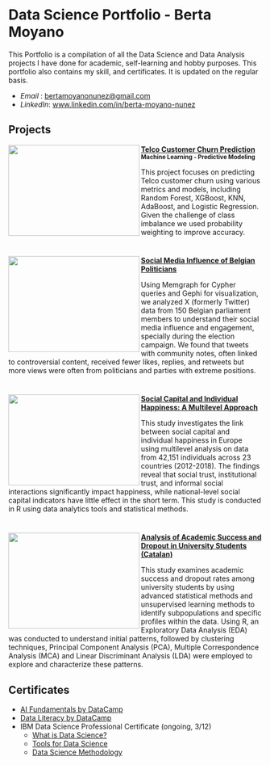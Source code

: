 # Data Science Portfolio - Berta Moyano
This Portfolio is a compilation of all the Data Science and Data Analysis projects I have done for academic, self-learning and hobby purposes. This portfolio also contains my skill, and certificates. It is updated on the regular basis.

- *Email* : bertamoyanonunez@gmail.com
- *LinkedIn*: www.linkedin.com/in/berta-moyano-nunez

## Projects


<p dir="auto">
  <a target="_blank" rel="noopener noreferrer" href="https://github.com/user-attachments/assets/3e37ae86-086d-4835-89a2-de7e59203b17">
    <img align="left" width="260" height="180" src="https://github.com/user-attachments/assets/3e37ae86-086d-4835-89a2-de7e59203b17" style="max-width: 100%;">
  </a>
  <strong>
    <a href="https://github.com/bertamoyano/DataScience_Projects/tree/e975e962f4b10fb1674c57b95f731ca7ca49902d/ML_PredictiveModeling_CustomerChurn">
      Telco Customer Churn Prediction
    </a>
  </strong>
  <br>
  <small><strong style="display: block; margin-bottom: 5px;">Machine Learning - Predictive Modeling</strong></small>
</p>
<p dir="auto" style="margin-top: 5px;">
  This project focuses on predicting Telco customer churn using various metrics and models, including Random Forest, XGBoost, KNN, AdaBoost, and Logistic Regression. Given the challenge of class imbalance we used probability weighting to improve accuracy. 
</p>

<h1 dir="auto"></h1>

<p dir="auto">
  <a target="_blank" rel="noopener noreferrer" href="https://github.com/user-attachments/assets/2faa4cf6-6038-4674-9ef8-aab829d67892">
    <img align="left" width="260" height="190" src="https://github.com/user-attachments/assets/2faa4cf6-6038-4674-9ef8-aab829d67892" style="max-width: 100%;">
  </a>
  <strong>
    <a href="https://github.com/bertamoyano/DataScience_Projects/tree/e975e962f4b10fb1674c57b95f731ca7ca49902d/ML_GraphAnalytics_PoliticsSocialNetwork">
      Social Media Influence of Belgian Politicians
    </a>
  </strong>
</p>
<p dir="auto">
  Using Memgraph for Cypher queries and Gephi for visualization, we analyzed X (formerly Twitter) data from 150 Belgian parliament members to understand their social media influence and engagement, specially during the election campaign. We found that tweets with community notes, often linked to controversial content, received fewer likes, replies, and retweets but more views were often from politicians and parties with extreme positions.
</p>

<h1 dir="auto"></h1>

<p dir="auto">
  <a target="_blank" rel="noopener noreferrer" href="https://github.com/user-attachments/assets/ba159ba1-bf51-4bff-8248-506484f0ea83">
    <img align="left" width="260" height="180" src="https://github.com/user-attachments/assets/ba159ba1-bf51-4bff-8248-506484f0ea83" style="max-width: 100%;">
  </a>
  <strong>
    <a href="https://github.com/bertamoyano/DataScience_Projects/tree/345b5f01f69b6d9bdb114f4fcf906758c77e4bf6/DA_Multilevel_SocialCapitalAndHappiness">
      Social Capital and Individual Happiness: A Multilevel Approach
    </a>
  </strong>
</p>
<p dir="auto">
  This study investigates the link between social capital and individual happiness in Europe using multilevel analysis on data from 42,151 individuals across 23 countries (2012-2018). The findings reveal that social trust, institutional trust, and informal social interactions significantly impact happiness, while national-level social capital indicators have little effect in the short term. This study is conducted in R using data analytics tools and statistical methods.
</p>

<h1 dir="auto"></h1>

<p dir="auto">
  <a target="_blank" rel="noopener noreferrer" href="https://github.com/user-attachments/assets/4d7fdf75-3238-40d3-a30c-0978cad4b225">
    <img align="left" width="260" height="190" src="https://github.com/user-attachments/assets/4d7fdf75-3238-40d3-a30c-0978cad4b225" style="max-width: 100%;">
  </a>
  <strong>
    <a href="https://github.com/bertamoyano/DataScience_Projects/tree/345b5f01f69b6d9bdb114f4fcf906758c77e4bf6/ML_UnsupervisedLearning_AcademicSuccess">
      Analysis of Academic Success and Dropout in University Students (Catalan)
    </a>
  </strong>
</p>
<p dir="auto">
  This study examines academic success and dropout rates among university students by using advanced statistical methods and unsupervised learning methods to identify subpopulations and specific profiles within the data. Using R, an Exploratory Data Analysis (EDA) was conducted to understand initial patterns, followed by clustering techniques, Principal Component Analysis (PCA), Multiple Correspondence Analysis (MCA) and Linear Discriminant Analysis (LDA) were employed to explore and characterize these patterns.
</p>

## Certificates
- [AI Fundamentals by DataCamp](https://github.com/bertamoyano/DataScience_Projects/blob/777a7335cfdabaaed2bee0591f4ba108bc42f2c3/Certificates/AIfundamentals_DataCamp.pdf)
- [Data Literacy by DataCamp](https://github.com/bertamoyano/DataScience_Projects/blob/777a7335cfdabaaed2bee0591f4ba108bc42f2c3/Certificates/DataLiteracy_DataCamp.pdf)
- IBM Data Science Professional Certificate (ongoing, 3/12)
  * [What is Data Science?](https://github.com/bertamoyano/DataScience_Projects/blob/777a7335cfdabaaed2bee0591f4ba108bc42f2c3/Certificates/DataScienceOrientation_IBM.pdf)
  * [Tools for Data Science](https://github.com/bertamoyano/DataScience_Projects/blob/777a7335cfdabaaed2bee0591f4ba108bc42f2c3/Certificates/DataScienceTools_IBM.pdf)
  * [Data Science Methodology](https://github.com/bertamoyano/DataScience_Projects/blob/777a7335cfdabaaed2bee0591f4ba108bc42f2c3/Certificates/DataScienceMethodology_IBM.pdf)
